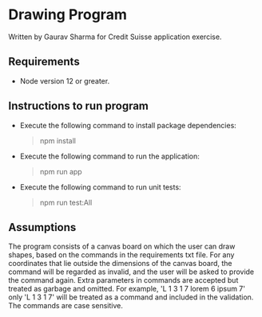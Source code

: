 # Drawing Program

Written by Gaurav Sharma for Credit Suisse application exercise.

## Requirements

- Node version 12 or greater.

## Instructions to run program

- Execute the following command to install package dependencies:
  > npm install
- Execute the following command to run the application:
  > npm run app
- Execute the following command to run unit tests:
  > npm run test:All

## Assumptions

The program consists of a canvas board on which the user can draw shapes, based on the commands in the requirements txt file. For any coordinates that lie outside the dimensions of the canvas board, the command will be regarded as invalid, and the user will be asked to provide the command again.
Extra parameters in commands are accepted but treated as garbage and omitted. For example, 'L 1 3 1 7 lorem 6 ipsum 7' only 'L 1 3 1 7' will be treated as a command and included in the validation.
The commands are case sensitive.
